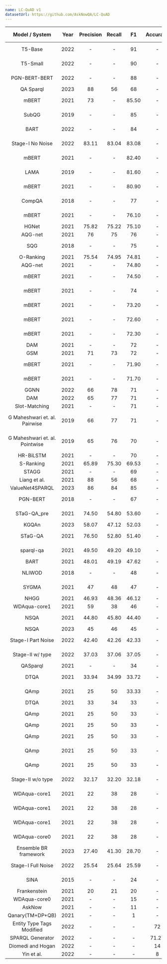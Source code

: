 ```yaml
---
name: LC-QuAD v1
datasetUrl: https://github.com/AskNowQA/LC-QuAD
---
```


|         Model / System         | Year | Precision | Recall |  F1   | Accuracy | Language |                                                                     Reported by                                                                     |
| :----------------------------: | :--: | :-------: | :----: | :---: | :------: | :------: | :-------------------------------------------------------------------------------------------------------------------------------------------------: |
|            T5-Base             | 2022 |     -     |   -    |  91   |    -     |    EN    |                                               [Banerjee et al](https://arxiv.org/pdf/2204.12793.pdf)                                                |
|            T5-Small            | 2022 |     -     |   -    |  90   |    -     |    EN    |                                               [Banerjee et al](https://arxiv.org/pdf/2204.12793.pdf)                                                |
|         PGN-BERT-BERT          | 2022 |     -     |   -    |  88   |    -     |    EN    |                                               [Banerjee et al](https://arxiv.org/pdf/2204.12793.pdf)                                                |
|           QA Sparql            | 2023 |    88     |   56   |  68   |    -     |    EN    |                                   [Kosten et al.](https://www.semantic-web-journal.net/system/files/swj3313.pdf)                                    |
|             mBERT              | 2021 |    73     |   -    | 85.50 |    -     |    EN    |                                          [Zhou Y. et al](https://aclanthology.org/2021.naacl-main.465.pdf)                                          |
|             SubQG              | 2019 |     -     |   -    |  85   |    -     |    EN    |                                               [Banerjee et al](https://arxiv.org/pdf/2204.12793.pdf)                                                |
|              BART              | 2022 |     -     |   -    |  84   |    -     |    EN    |                                               [Banerjee et al](https://arxiv.org/pdf/2204.12793.pdf)                                                |
|        Stage-I No Noise        | 2022 |   83.11   | 83.04  | 83.08 |    -     |    EN    |                               [Purkayastha et al.](https://ieeexplore.ieee.org/stamp/stamp.jsp?tp=&arnumber=9892263)                                |
|             mBERT              | 2021 |     -     |   -    | 82.40 |    -     |    DE    |                                          [Zhou Y. et al](https://aclanthology.org/2021.naacl-main.465.pdf)                                          |
|              LAMA              | 2019 |     -     |   -    | 81.60 |    -     |    EN    |                                   [Radoev et. al.](http://www.semantic-web-journal.net/system/files/swj2537.pdf)                                    |
|             mBERT              | 2021 |     -     |   -    | 80.90 |    -     |    NL    |                                          [Zhou Y. et al](https://aclanthology.org/2021.naacl-main.465.pdf)                                          |
|             CompQA             | 2018 |     -     |   -    |  77   |    -     |    EN    |                                               [Banerjee et al](https://arxiv.org/pdf/2204.12793.pdf)                                                |
|             mBERT              | 2021 |     -     |   -    | 76.10 |    -     |    ES    |                                          [Zhou Y. et al](https://aclanthology.org/2021.naacl-main.465.pdf)                                          |
|             HGNet              | 2021 |   75.82   | 75.22  | 75.10 |    -     |    EN    |                                                 [Chen et al.](https://arxiv.org/pdf/2111.00732.pdf)                                                 |
|            AQG-net             | 2021 |    76     |   75   |  76   |    -     |    EN    |                                           [Liu et al.](https://www2022.thewebconf.org/PaperFiles/77.pdf)                                            |
|              SQG               | 2018 |     -     |   -    |  75   |    -     |    EN    |                                               [Banerjee et al](https://arxiv.org/pdf/2204.12793.pdf)                                                |
|           O-Ranking            | 2021 |   75.54   | 74.95  | 74.81 |    -     |    EN    |                                                 [Chen et al.](https://arxiv.org/pdf/2111.00732.pdf)                                                 |
|            AQG-net             | 2021 |     -     |   -    | 74.80 |    -     |    EN    |                                                 [Chen et al.](https://arxiv.org/pdf/2111.00732.pdf)                                                 |
|             mBERT              | 2021 |     -     |   -    | 74.50 |    -     |    RU    |                                          [Zhou Y. et al](https://aclanthology.org/2021.naacl-main.465.pdf)                                          |
|             mBERT              | 2021 |     -     |   -    |  74   |    -     |    PT    |                                          [Zhou Y. et al](https://aclanthology.org/2021.naacl-main.465.pdf)                                          |
|             mBERT              | 2021 |     -     |   -    | 73.20 |    -     |    FR    |                                          [Zhou Y. et al](https://aclanthology.org/2021.naacl-main.465.pdf)                                          |
|             mBERT              | 2021 |     -     |   -    | 72.60 |    -     |    RO    |                                          [Zhou Y. et al](https://aclanthology.org/2021.naacl-main.465.pdf)                                          |
|             mBERT              | 2021 |     -     |   -    | 72.30 |    -     |    IT    |                                          [Zhou Y. et al](https://aclanthology.org/2021.naacl-main.465.pdf)                                          |
|              DAM               | 2021 |     -     |   -    |  72   |    -     |    EN    |                                                 [Chen et al.](https://arxiv.org/pdf/2111.00732.pdf)                                                 |
|              GSM               | 2021 |    71     |   73   |  72   |    -     |    EN    |                                           [Liu et al.](https://www2022.thewebconf.org/PaperFiles/77.pdf)                                            |
|             mBERT              | 2021 |     -     |   -    | 71.90 |    -     |  HI_IN   |                                          [Zhou Y. et al](https://aclanthology.org/2021.naacl-main.465.pdf)                                          |
|             mBERT              | 2021 |     -     |   -    | 71.70 |    -     |    FA    |                                          [Zhou Y. et al](https://aclanthology.org/2021.naacl-main.465.pdf)                                          |
|              GGNN              | 2022 |    66     |   78   |  71   |    -     |    EN    |                                           [Liu et al.](https://www2022.thewebconf.org/PaperFiles/77.pdf)                                            |
|              DAM               | 2022 |    65     |   77   |  71   |    -     |    EN    |                                           [Liu et al.](https://www2022.thewebconf.org/PaperFiles/77.pdf)                                            |
|         Slot-Matching          | 2021 |     -     |   -    |  71   |    -     |    EN    |                                                 [Chen et al.](https://arxiv.org/pdf/2111.00732.pdf)                                                 |
| G Maheshwari et. al. Pairwise  | 2019 |    66     |   77   |  71   |    -     |    EN    |                                            [G Maheshwari et. al.](https://arxiv.org/pdf/1811.01118.pdf)                                             |
| G Maheshwari et. al. Pointwise | 2019 |    65     |   76   |  70   |    -     |    EN    |                                            [G Maheshwari et. al.](https://arxiv.org/pdf/1811.01118.pdf)                                             |
|           HR-BiLSTM            | 2021 |     -     |   -    |  70   |    -     |    EN    |                                                 [Chen et al.](https://arxiv.org/pdf/2111.00732.pdf)                                                 |
|           S-Ranking            | 2021 |   65.89   | 75.30  | 69.53 |    -     |    EN    |                                                 [Chen et al.](https://arxiv.org/pdf/2111.00732.pdf)                                                 |
|             STAGG              | 2021 |     -     |   -    |  69   |    -     |    EN    |                                                 [Chen et al.](https://arxiv.org/pdf/2111.00732.pdf)                                                 |
|          Liang et al.          | 2021 |    88     |   56   |  68   |    -     |    EN    |                                   [Liang et al.](https://assets.researchsquare.com/files/rs-70794/v1_stamped.pdf)                                   |
|        ValueNet4SPARQL         | 2023 |    86     |   84   |  85   |    -     |    EN    |                                   [Kosten et al.](https://www.semantic-web-journal.net/system/files/swj3313.pdf)                                    |
|            PGN-BERT            | 2018 |     -     |   -    |  67   |    -     |    EN    |                                               [Banerjee et al](https://arxiv.org/pdf/2204.12793.pdf)                                                |
|          STaG-QA_pre           | 2021 |   74.50   | 54.80  | 53.60 |    -     |    EN    |                                               [Ravishankar et al.](https://arxiv.org/abs/2111.05825)                                                |
|             KGQAn              | 2023 |   58.07   | 47.12  | 52.03 |    -     |    EN    |                                                 [Omar et al.](https://arxiv.org/pdf/2303.00595.pdf)                                                 |
|            STaG-QA             | 2021 |   76.50   | 52.80  | 51.40 |    -     |    EN    |                                               [Ravishankar et al.](https://arxiv.org/abs/2111.05825)                                                |
|           sparql-qa            | 2021 |   49.50   | 49.20  | 49.10 |    -     |    EN    |                                             [ M. Borroto et al](http://ceur-ws.org/Vol-2918/paper3.pdf)                                             |
|              BART              | 2021 |   48.01   | 49.19  | 47.62 |    -     |    EN    |                                                 [Chen et al.](https://arxiv.org/pdf/2111.00732.pdf)                                                 |
|             NLIWOD             | 2018 |     -     |   -    |  48   |    -     |    EN    |                                               [Banerjee et al](https://arxiv.org/pdf/2204.12793.pdf)                                                |
|             SYGMA              | 2021 |    47     |   48   |  47   |    -     |    EN    | [ S Neelam et al](https://www.researchgate.net/publication/354950006_SYGMA_System_for_Generalizable_Modular_Question_Answering_OverKnowledge_Bases) |
|              NHGG              | 2021 |   46.93   | 48.36  | 46.12 |    -     |    EN    |                                                 [Chen et al.](https://arxiv.org/pdf/2111.00732.pdf)                                                 |
|          WDAqua-core1          | 2021 |    59     |   38   |  46   |    -     |    EN    |                                   [Liang et al.](https://assets.researchsquare.com/files/rs-70794/v1_stamped.pdf)                                   |
|              NSQA              | 2021 |   44.80   | 45.80  | 44.40 |    -     |    EN    |                                               [Ravishankar et al.](https://arxiv.org/abs/2111.05825)                                                |
|              NSQA              | 2023 |    45     |   46   |  45   |    -     |    EN    |                                   [Kosten et al.](https://www.semantic-web-journal.net/system/files/swj3313.pdf)                                    |
|       Stage-I Part Noise       | 2022 |   42.40   | 42.26  | 42.33 |    -     |    EN    |                               [Purkayastha et al.](https://ieeexplore.ieee.org/stamp/stamp.jsp?tp=&arnumber=9892263)                                |
|        Stage-II w/ type        | 2022 |   37.03   | 37.06  | 37.05 |    -     |    EN    |                               [Purkayastha et al.](https://ieeexplore.ieee.org/stamp/stamp.jsp?tp=&arnumber=9892263)                                |
|            QASparql            | 2021 |     -     |   -    |  34   |    -     |    EN    |                                                [Orogat et al.](https://arxiv.org/pdf/2105.00811.pdf)                                                |
|              DTQA              | 2021 |   33.94   | 34.99  | 33.72 |    -     |    EN    |                                     [Abdelaziz et al.](https://ojs.aaai.org/index.php/AAAI/article/view/17988)                                      |
|              QAmp              | 2021 |    25     |   50   | 33.33 |    -     |    EN    |                                             [Purkayastha et al.](https://arxiv.org/pdf/2109.09475.pdf)                                              |
|              DTQA              | 2021 |    33     |   34   |  33   |    -     |    EN    |                            [Chen et al.](https://assets.researchsquare.com/files/rs-2676239/v1_covered.pdf?c=1680800823)                            |
|              QAmp              | 2021 |    25     |   50   |  33   |    -     |    EN    |                                  [Steinmetz et al.](https://link.springer.com/article/10.1007/s13740-021-00128-9)                                   |
|              QAmp              | 2021 |    25     |   50   |  33   |    -     |    EN    |                            [Chen et al.](https://assets.researchsquare.com/files/rs-2676239/v1_covered.pdf?c=1680800823)                            |
|              QAmp              | 2021 |    25     |   50   |  33   |    -     |    EN    |                                     [Abdelaziz et al.](https://ojs.aaai.org/index.php/AAAI/article/view/17988)                                      |
|              QAmp              | 2021 |    25     |   50   |  33   |    -     |    EN    |                                               [Ravishankar et al.](https://arxiv.org/abs/2111.05825)                                                |
|              QAmp              | 2021 |    25     |   50   |  33   |    -     |    EN    |                                      [Kapanipathi et al.](https://aclanthology.org/2021.findings-acl.339.pdf)                                       |
|       Stage-II w/o type        | 2022 |   32.17   | 32.20  | 32.18 |    -     |    EN    |                               [Purkayastha et al.](https://ieeexplore.ieee.org/stamp/stamp.jsp?tp=&arnumber=9892263)                                |
|          WDAqua-core1          | 2021 |    22     |   38   |  28   |    -     |    EN    |                                     [Abdelaziz et al.](https://ojs.aaai.org/index.php/AAAI/article/view/17988)                                      |
|          WDAqua-core1          | 2021 |    22     |   38   |  28   |    -     |    EN    |                                             [Purkayastha et al.](https://arxiv.org/pdf/2109.09475.pdf)                                              |
|          WDAqua-core1          | 2021 |    22     |   38   |  28   |    -     |    EN    |                                  [Steinmetz et al.](https://link.springer.com/article/10.1007/s13740-021-00128-9)                                   |
|          WDAqua-core0          | 2021 |    22     |   38   |  28   |    -     |    EN    |                                               [Ravishankar et al.](https://arxiv.org/abs/2111.05825)                                                |
|     Ensemble BR framework      | 2023 |   27.40   | 41.30  | 28.70 |    -     |    EN    |                            [Chen et al.](https://assets.researchsquare.com/files/rs-2676239/v1_covered.pdf?c=1680800823)                            |
|       Stage-I Full Noise       | 2022 |   25.54   | 25.64  | 25.59 |    -     |    EN    |                               [Purkayastha et al.](https://ieeexplore.ieee.org/stamp/stamp.jsp?tp=&arnumber=9892263)                                |
|              SINA              | 2015 |     -     |   -    |  24   |    -     |    EN    |                                               [Banerjee et al](https://arxiv.org/pdf/2204.12793.pdf)                                                |
|          Frankenstein          | 2021 |    20     |   21   |  20   |    -     |    EN    |                                   [Liang et al.](https://assets.researchsquare.com/files/rs-70794/v1_stamped.pdf)                                   |
|          WDAqua-core0          | 2021 |     -     |   -    |  15   |    -     |    EN    |                                                [Orogat et al.](https://arxiv.org/pdf/2105.00811.pdf)                                                |
|             AskNow             | 2021 |     -     |   -    |  11   |    -     |    EN    |                                                [Orogat et al.](https://arxiv.org/pdf/2105.00811.pdf)                                                |
|        Qanary(TM+DP+QB)        | 2021 |     -     |   -    |   1   |    -     |    EN    |                                                [Orogat et al.](https://arxiv.org/pdf/2105.00811.pdf)                                                |
|   Entity Type Tags Modified    | 2022 |     -     |   -    |   -   |    72    |    EN    |                                 [Lin and Lu](https://journals.riverpublishers.com/index.php/JWE/article/view/11463)                                 |
|        SPARQL Generator        | 2022 |     -     |   -    |   -   |  71.27   |    EN    |                                 [Lin and Lu](https://journals.riverpublishers.com/index.php/JWE/article/view/11463)                                 |
|       Diomedi and Hogan        | 2022 |     -     |   -    |   -   |    14    |    EN    |                                 [Lin and Lu](https://journals.riverpublishers.com/index.php/JWE/article/view/11463)                                 |
|           Yin et al.           | 2022 |     -     |   -    |   -   |    8     |    EN    |                                 [Lin and Lu](https://journals.riverpublishers.com/index.php/JWE/article/view/11463)                                 |
